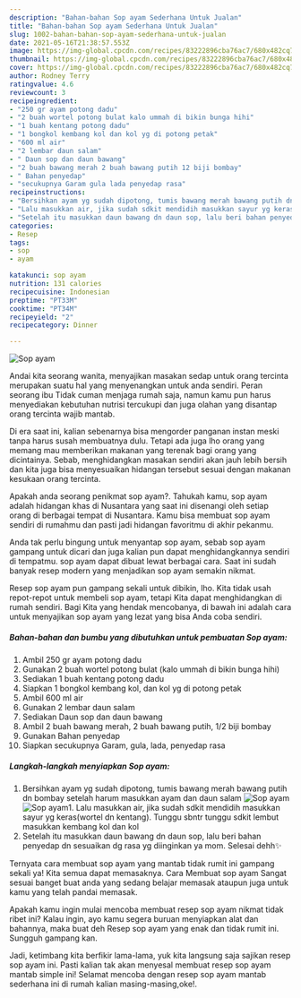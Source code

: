 ```yaml
---
description: "Bahan-bahan Sop ayam Sederhana Untuk Jualan"
title: "Bahan-bahan Sop ayam Sederhana Untuk Jualan"
slug: 1002-bahan-bahan-sop-ayam-sederhana-untuk-jualan
date: 2021-05-16T21:38:57.553Z
image: https://img-global.cpcdn.com/recipes/83222896cba76ac7/680x482cq70/sop-ayam-foto-resep-utama.jpg
thumbnail: https://img-global.cpcdn.com/recipes/83222896cba76ac7/680x482cq70/sop-ayam-foto-resep-utama.jpg
cover: https://img-global.cpcdn.com/recipes/83222896cba76ac7/680x482cq70/sop-ayam-foto-resep-utama.jpg
author: Rodney Terry
ratingvalue: 4.6
reviewcount: 3
recipeingredient:
- "250 gr ayam potong dadu"
- "2 buah wortel potong bulat kalo ummah di bikin bunga hihi"
- "1 buah kentang potong dadu"
- "1 bongkol kembang kol dan kol yg di potong petak"
- "600 ml air"
- "2 lembar daun salam"
- " Daun sop dan daun bawang"
- "2 buah bawang merah 2 buah bawang putih 12 biji bombay"
- " Bahan penyedap"
- "secukupnya Garam gula lada penyedap rasa"
recipeinstructions:
- "Bersihkan ayam yg sudah dipotong, tumis bawang merah bawang putih dn bombay setelah harum masukkan ayam dan daun salam"
- "Lalu masukkan air, jika sudah sdkit mendidih masukkan sayur yg keras(wortel dn kentang). Tunggu sbntr tunggu sdkit lembut masukkan kembang kol dan kol"
- "Setelah itu masukkan daun bawang dn daun sop, lalu beri bahan penyedap dn sesuaikan dg rasa yg diinginkan ya mom. Selesai dehh✨"
categories:
- Resep
tags:
- sop
- ayam

katakunci: sop ayam 
nutrition: 131 calories
recipecuisine: Indonesian
preptime: "PT33M"
cooktime: "PT34M"
recipeyield: "2"
recipecategory: Dinner

---
```



![Sop ayam](https://img-global.cpcdn.com/recipes/83222896cba76ac7/680x482cq70/sop-ayam-foto-resep-utama.jpg)

Andai kita seorang wanita, menyajikan masakan sedap untuk orang tercinta merupakan suatu hal yang menyenangkan untuk anda sendiri. Peran seorang ibu Tidak cuman menjaga rumah saja, namun kamu pun harus menyediakan kebutuhan nutrisi tercukupi dan juga olahan yang disantap orang tercinta wajib mantab.

Di era  saat ini, kalian sebenarnya bisa mengorder panganan instan meski tanpa harus susah membuatnya dulu. Tetapi ada juga lho orang yang memang mau memberikan makanan yang terenak bagi orang yang dicintainya. Sebab, menghidangkan masakan sendiri akan jauh lebih bersih dan kita juga bisa menyesuaikan hidangan tersebut sesuai dengan makanan kesukaan orang tercinta. 



Apakah anda seorang penikmat sop ayam?. Tahukah kamu, sop ayam adalah hidangan khas di Nusantara yang saat ini disenangi oleh setiap orang di berbagai tempat di Nusantara. Kamu bisa membuat sop ayam sendiri di rumahmu dan pasti jadi hidangan favoritmu di akhir pekanmu.

Anda tak perlu bingung untuk menyantap sop ayam, sebab sop ayam gampang untuk dicari dan juga kalian pun dapat menghidangkannya sendiri di tempatmu. sop ayam dapat dibuat lewat berbagai cara. Saat ini sudah banyak resep modern yang menjadikan sop ayam semakin nikmat.

Resep sop ayam pun gampang sekali untuk dibikin, lho. Kita tidak usah repot-repot untuk membeli sop ayam, tetapi Kita dapat menghidangkan di rumah sendiri. Bagi Kita yang hendak mencobanya, di bawah ini adalah cara untuk menyajikan sop ayam yang lezat yang bisa Anda coba sendiri.

<!--inarticleads1-->

##### Bahan-bahan dan bumbu yang dibutuhkan untuk pembuatan Sop ayam:

1. Ambil 250 gr ayam potong dadu
1. Gunakan 2 buah wortel potong bulat (kalo ummah di bikin bunga hihi)
1. Sediakan 1 buah kentang potong dadu
1. Siapkan 1 bongkol kembang kol, dan kol yg di potong petak
1. Ambil 600 ml air
1. Gunakan 2 lembar daun salam
1. Sediakan  Daun sop dan daun bawang
1. Ambil 2 buah bawang merah, 2 buah bawang putih, 1/2 biji bombay
1. Gunakan  Bahan penyedap
1. Siapkan secukupnya Garam, gula, lada, penyedap rasa




<!--inarticleads2-->

##### Langkah-langkah menyiapkan Sop ayam:

1. Bersihkan ayam yg sudah dipotong, tumis bawang merah bawang putih dn bombay setelah harum masukkan ayam dan daun salam
<img src="https://img-global.cpcdn.com/steps/98789deb208cf2e6/160x128cq70/sop-ayam-langkah-memasak-1-foto.jpg" alt="Sop ayam"><img src="https://img-global.cpcdn.com/steps/6cfc235359d3053a/160x128cq70/sop-ayam-langkah-memasak-1-foto.jpg" alt="Sop ayam">1. Lalu masukkan air, jika sudah sdkit mendidih masukkan sayur yg keras(wortel dn kentang). Tunggu sbntr tunggu sdkit lembut masukkan kembang kol dan kol
1. Setelah itu masukkan daun bawang dn daun sop, lalu beri bahan penyedap dn sesuaikan dg rasa yg diinginkan ya mom. Selesai dehh✨




Ternyata cara membuat sop ayam yang mantab tidak rumit ini gampang sekali ya! Kita semua dapat memasaknya. Cara Membuat sop ayam Sangat sesuai banget buat anda yang sedang belajar memasak ataupun juga untuk kamu yang telah pandai memasak.

Apakah kamu ingin mulai mencoba membuat resep sop ayam nikmat tidak ribet ini? Kalau ingin, ayo kamu segera buruan menyiapkan alat dan bahannya, maka buat deh Resep sop ayam yang enak dan tidak rumit ini. Sungguh gampang kan. 

Jadi, ketimbang kita berfikir lama-lama, yuk kita langsung saja sajikan resep sop ayam ini. Pasti kalian tak akan menyesal membuat resep sop ayam mantab simple ini! Selamat mencoba dengan resep sop ayam mantab sederhana ini di rumah kalian masing-masing,oke!.

